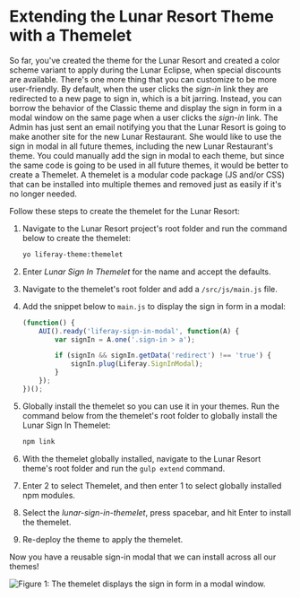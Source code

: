 # Extending the Lunar Resort Theme with a Themelet

So far, you've created the theme for the Lunar Resort and created a color scheme 
variant to apply during the Lunar Eclipse, when special discounts are available. 
There's one more thing that you can customize to be more user-friendly. By 
default, when the user clicks the *sign-in* link they are redirected to a new 
page to sign in, which is a bit jarring. Instead, you can borrow the behavior of 
the Classic theme and display the sign in form in a modal window on the same 
page when a user clicks the *sign-in* link. The Admin has just sent an email 
notifying you that the Lunar Resort is going to make another site for the new 
Lunar Restaurant. She would like to use the sign in modal in all future themes, 
including the new Lunar Restaurant's theme. You could manually add the sign in 
modal to each theme, but since the same code is going to be used in all future 
themes, it would be better to create a Themelet. A themelet is a modular code 
package (JS and/or CSS) that can be installed into multiple themes and removed 
just as easily if it's no longer needed. 

Follow these steps to create the themelet for the Lunar Resort:

1.  Navigate to the Lunar Resort project's root folder and run the command below 
    to create the themelet:
    
    ```bash
    yo liferay-theme:themelet
    ```
    
2.  Enter *Lunar Sign In Themelet* for the name and accept the defaults.

3.  Navigate to the themelet's root folder and add a `/src/js/main.js` file.

4.  Add the snippet below to `main.js` to display the sign in form in a modal:

    ```JavaScript
    (function() {
    	AUI().ready('liferay-sign-in-modal', function(A) {
    		var signIn = A.one('.sign-in > a');

    		if (signIn && signIn.getData('redirect') !== 'true') {
    			signIn.plug(Liferay.SignInModal);
    		}
    	});
    })();
    ```

5.  Globally install the themelet so you can use it in your themes. Run the 
    command below from the themelet's root folder to globally install the Lunar 
    Sign In Themelet: 

    ```bash
    npm link
    ```

6.  With the themelet globally installed, navigate to the Lunar Resort theme's 
    root folder and run the `gulp extend` command.

7.  Enter 2 to select Themelet, and then enter 1 to select globally installed 
    npm modules.

8.  Select the *lunar-sign-in-themelet*, press spacebar, and hit Enter to 
    install the themelet.

9.  Re-deploy the theme to apply the themelet.

Now you have a reusable sign-in modal that we can install across all our themes!

![Figure 1: The themelet displays the sign in form in a modal window.](dfd)